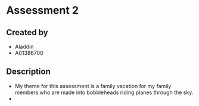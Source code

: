 # Assessment 2

## Created by
- Aladdin
- A01386700

## Description
- My theme for this assessment is a family vacation for my family members who are made into bobbleheads riding planes through the sky. 
- 